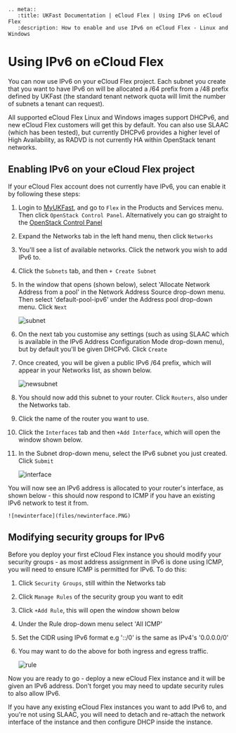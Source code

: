 ```eval_rst
.. meta::
   :title: UKFast Documentation | eCloud Flex | Using IPv6 on eCloud Flex
   :description: How to enable and use IPv6 on eCloud Flex - Linux and Windows
```

# Using IPv6 on eCloud Flex

You can now use IPv6 on your eCloud Flex project. Each subnet you create that you want to have IPv6 on will be allocated a /64 prefix from a /48 prefix defined by UKFast (the standard tenant network quota will limit the number of subnets a tenant can request).

All supported eCloud Flex Linux and Windows images support DHCPv6, and new eCloud Flex customers will get this by default. You can also use SLAAC (which has been tested), but currently DHCPv6 provides a higher level of High Availability, as RADVD is not currently HA within OpenStack tenant networks.

## Enabling IPv6 on your eCloud Flex project

If your eCloud Flex account does not currently have IPv6, you can enable it by following these steps:

1. Login to [MyUKFast](https://my.ukfast.co.uk), and go to `Flex` in the Products and Services menu.  Then click `OpenStack Control Panel`.  Alternatively you can go straight to the [OpenStack Control Panel](https://api.openstack.ecloud.co.uk)

2. Expand the Networks tab in the left hand menu, then click `Networks`

3. You'll see a list of available networks.  Click the network you wish to add IPv6 to.

4. Click the `Subnets` tab, and then `+ Create Subnet`

5. In the window that opens (shown below), select 'Allocate Network Address from a pool' in the Network Address Source drop-down menu.  Then select 'default-pool-ipv6' under the Address pool drop-down menu.  Click `Next`

    ![subnet](files/subnet.PNG)

6. On the next tab you customise any settings (such as using SLAAC which is available in the IPv6 Address Configuration Mode drop-down menu), but by default you'll be given DHCPv6.  Click `Create`

7. Once created, you will be given a public IPv6 /64 prefix, which will appear in your Networks list, as shown below.  

    ![newsubnet](files/newsubnet.PNG)

8. You should now add this subnet to your router.  Click `Routers`, also under the Networks tab.

9. Click the name of the router you want to use.

10. Click the `Interfaces` tab and then `+Add Interface`, which will open the window shown below.

11. In the Subnet drop-down menu, select the IPv6 subnet you just created.  Click `Submit`

    ![interface](files/interface.PNG)

You will now see an IPv6 address is allocated to your router's interface, as shown below - this should now respond to ICMP if you have an existing IPv6 network to test it from.

    ![newinterface](files/newinterface.PNG)

## Modifying security groups for IPv6

Before you deploy your first eCloud Flex instance you should modify your security groups - as most address assignment in IPv6 is done using ICMP, you will need to ensure ICMP is permitted for IPv6.  To do this:

1. Click `Security Groups`, still within the Networks tab
2. Click `Manage Rules` of the security group you want to edit
3. Click `+Add Rule`, this will open the window shown below
4. Under the Rule drop-down menu select 'All ICMP'
5. Set the CIDR using IPv6 format e.g '::/0' is the same as IPv4's '0.0.0.0/0'
6. You may want to do the above for both ingress and egress traffic.

    ![rule](files/rule.PNG)

Now you are ready to go - deploy a new eCloud Flex instance and it will be given an IPv6 address.  Don't forget you may need to update security rules to also allow IPv6.

If you have any existing eCloud Flex instances you want to add IPv6 to, and you're not using SLAAC, you will need to detach and re-attach the network interface of the instance and then configure DHCP inside the instance.
